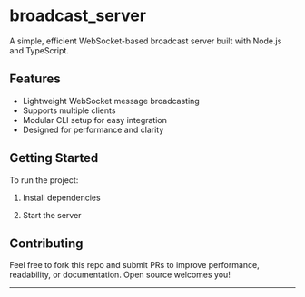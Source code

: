 # broadcast_server

A simple, efficient WebSocket-based broadcast server built with Node.js and TypeScript.

## Features
- Lightweight WebSocket message broadcasting
- Supports multiple clients
- Modular CLI setup for easy integration
- Designed for performance and clarity

## Getting Started
To run the project:
1. Install dependencies  

2. Start the server  


## Contributing
Feel free to fork this repo and submit PRs to improve performance, readability, or documentation. Open source welcomes you!

---

